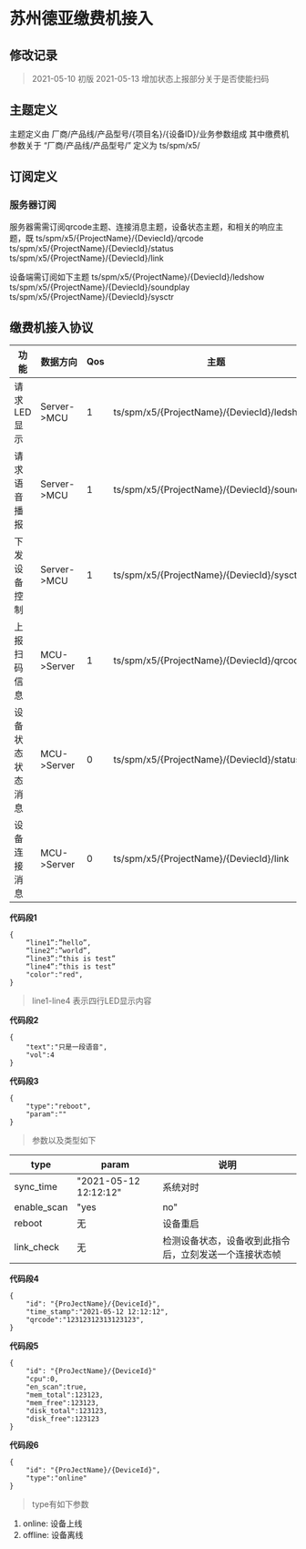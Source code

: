 #  苏州德亚缴费机接入

## 修改记录
> 2021-05-10 初版
> 2021-05-13 增加状态上报部分关于是否使能扫码

## 主题定义
主题定义由 厂商/产品线/产品型号/{项目名}/{设备ID}/业务参数组成
其中缴费机参数关于 “厂商/产品线/产品型号/” 定义为 ts/spm/x5/

## 订阅定义

### 服务器订阅
服务器需需订阅qrcode主题、连接消息主题，设备状态主题，和相关的响应主题，既
ts/spm/x5/{ProjectName}/{DeviecId}/qrcode 
ts/spm/x5/{ProjectName}/{DeviecId}/status
ts/spm/x5/{ProjectName}/{DeviecId}/link

设备端需订阅如下主题
ts/spm/x5/{ProjectName}/{DeviecId}/ledshow
ts/spm/x5/{ProjectName}/{DeviecId}/soundplay
ts/spm/x5/{ProjectName}/{DeviecId}/sysctr


## 缴费机接入协议

|   功能       | 数据方向 |  Qos| 主题 | 内容 |
| -------  | ------------ | -------- | ------- | ----------- |
| 请求LED显示  | Server->MCU | 1| ts/spm/x5/{ProjectName}/{DeviecId}/ledshow      | 见代码段1| 
| 请求语音播报 | Server->MCU |1 | ts/spm/x5/{ProjectName}/{DeviecId}/soundplay    | 见代码段2| 
| 下发设备控制 | Server->MCU |1 | ts/spm/x5/{ProjectName}/{DeviecId}/sysctr       | 见代码段3| 
| 上报扫码信息 | MCU->Server |1 | ts/spm/x5/{ProjectName}/{DeviecId}/qrcode       | 见代码段4| 
| 设备状态状态消息 | MCU->Server | 0| ts/spm/x5/{ProjectName}/{DeviecId}/status   | 见代码段5| 
| 设备连接消息 | MCU->Server |0| ts/spm/x5/{ProjectName}/{DeviecId}/link          | 见代码段6|  

**代码段1**
```
{ 
    “line1”:”hello”,
    “line2”:”world”,
    “line3”:”this is test”
    “line4”:”this is test”
    "color":"red",
}
```
> line1-line4 表示四行LED显示内容
 
**代码段2**
```
{ 
    "text":"只是一段语音",
    "vol":4
}
```

**代码段3**
```
{ 
    "type":"reboot", 
    "param":""
}
```
> 参数以及类型如下

|   type       |  param |  说明 |
| ------  | ----- | ----- |
| sync_time  | "2021-05-12 12:12:12" | 系统对时 |
| enable_scan | "yes|no" | 使能扫码信息上报，设备默认开启 |
| reboot  | 无| 设备重启 |
| link_check   | 无| 检测设备状态，设备收到此指令后，立刻发送一个连接状态帧 |
 
**代码段4**
```
{  
    "id": "{ProJectName}/{DeviceId}",
    "time_stamp":"2021-05-12 12:12:12",
    "qrcode":"12312312313123123", 
}
``` 

**代码段5**
```
{ 
    "id": "{ProJectName}/{DeviceId}"
    "cpu":0,
    "en_scan":true,
    "mem_total":123123,
    "mem_free":123123,
    "disk_total":123123,
    "disk_free":123123
}
``` 

**代码段6**
```
{ 
    "id": "{ProJectName}/{DeviceId}",
    "type":"online"
}
```
> type有如下参数
1. online:  设备上线
2. offline: 设备离线 

